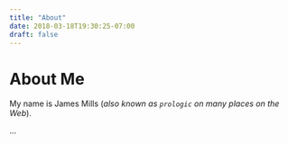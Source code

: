 ```yaml
---
title: "About"
date: 2018-03-18T19:30:25-07:00
draft: false
---
```


# About Me

My name is James Mills (*also known as `prologic` on many places on the Web*).

...
